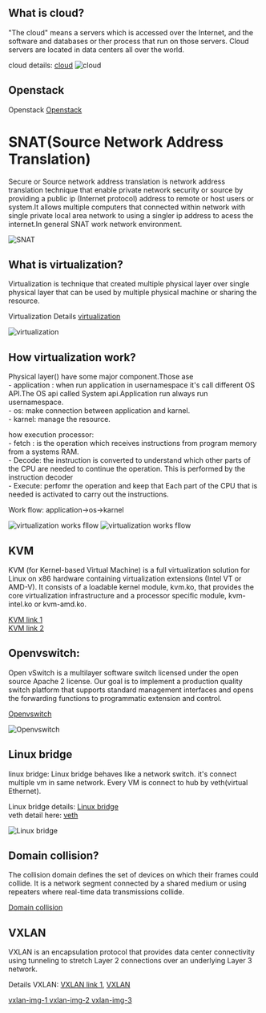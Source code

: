 ## What is cloud?
"The cloud" means a servers which is accessed over the Internet, and the software and databases or ther process that run on those servers. Cloud servers are located in data centers all over the world.

cloud details: [cloud](https://www.cloudflare.com/en-gb/learning/cloud/what-is-the-cloud/)
![ cloud ](./docs/images/cloud.png)

## Openstack
Openstack [Openstack](https://docs.openstack.org/install-guide/get-started-logical-architecture.html)

# SNAT(Source Network Address Translation)
Secure or Source network address translation is network address translation technique that enable private network security or source by providing a public ip (Internet protocol) address to remote or host users or system.It allows multiple computers that connected within network with single private local area network to using a singler ip address to acess the internet.In general SNAT work network environment.

![ SNAT ](./docs/images/snat.png)

## What is virtualization?
Virtualization is technique that created multiple physical layer over single physical layer that can be used by multiple physical machine or sharing the resource.

Virtualization Details [virtualization](https://www.ibm.com/cloud/learn/virtualization-a-complete-guide)

![ virtualization ](./docs/images/virtualization.png)

## How virtualization work?

Physical layer() have some major component.Those ase  
        - application : when run application in usernamespace it's call different OS API.The OS api called System api.Application run always run usernamespace.   
        - os: make connection between application and karnel.  
        - karnel: manage the resource.  

how execution processor:   
    - fetch : is the operation which receives instructions from program memory from a systems RAM.   
    - Decode: the instruction is converted to understand which other parts of the CPU are needed to continue the operation. This is performed by the instruction decoder  
    - Execute: perfomr the operation and keep that Each part of the CPU that is needed is activated to carry out the instructions.  

Work flow: application->os->karnel  

![ virtualization works fllow ](./docs/images/vm-works.png)
![ virtualization works fllow ](./docs/images/work-flow-1.png)

## KVM 
KVM (for Kernel-based Virtual Machine) is a full virtualization solution for Linux on x86 hardware containing virtualization extensions (Intel VT or AMD-V). It consists of a loadable kernel module, kvm.ko, that provides the core virtualization infrastructure and a processor specific module, kvm-intel.ko or kvm-amd.ko.

[KVM link 1](https://www.linux-kvm.org/page/Main_Page)  
[KVM link 2](https://www.redhat.com/en/topics/virtualization/what-is-KVM)  


## Openvswitch:
Open vSwitch is a multilayer software switch licensed under the open source Apache 2 license. Our goal is to implement a production quality switch platform that supports standard management interfaces and opens the forwarding functions to programmatic extension and control.

[ Openvswitch ](https://docs.openvswitch.org/en/latest/intro/what-is-ovs/#overview)

![ Openvswitch ](./docs/images/open-v-switch.png)


## Linux bridge
linux bridge: Linux bridge behaves like a network switch. it's connect multiple vm in same network.
Every VM is connect to hub by veth(virtual Ethernet).

Linux bridge details: [ Linux bridge ](https://www.ibm.com/docs/en/linux-on-systems?topic=choices-using-linux-bridge)  
veth detail here: [veth](https://man7.org/linux/man-pages/man4/veth.4.html)

![ Linux bridge ](./docs/images/vm-img1.png)


## Domain collision?
The collision domain defines the set of devices on which their frames could collide. It is a network segment connected by a shared medium or using repeaters where real-time data transmissions collide.

[Domain collision](https://www.geeksforgeeks.org/collision-domain-and-broadcast-domain-in-computer-network/)


## VXLAN
VXLAN is an encapsulation protocol that provides data center connectivity using tunneling to stretch Layer 2 connections over an underlying Layer 3 network.

Details VXLAN: [VXLAN link 1](https://www.juniper.net/us/en/research-topics/what-is-vxlan.html), [VXLAN](https://datatracker.ietf.org/doc/html/rfc7348)


[ vxlan-img-1 ](./docs/images/vxlan-img-1.png)
[ vxlan-img-2 ](./docs/images/vxlan-img-2.png)
[ vxlan-img-3 ](./docs/images/vxlan-img-3.png)